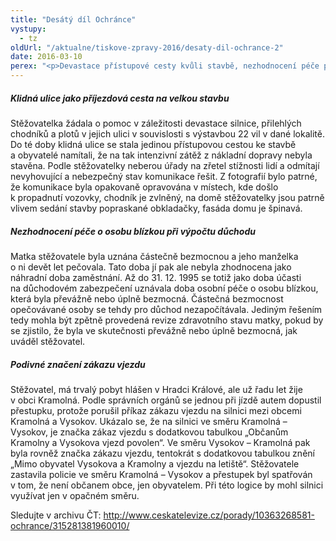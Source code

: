 ```yaml
---
title: "Desátý díl Ochránce"
vystupy:
  - tz
oldUrl: "/aktualne/tiskove-zpravy-2016/desaty-dil-ochrance-2"
date: 2016-03-10
perex: "<p>Devastace přístupové cesty kvůli stavbě, nezhodnocení péče při výpočtu důchodu a podivné značení zákazu vjezdu. Případy, které si našly cestu na stůl ombudsmanky. Desátý díl pořadu Ochránce s těmito případy můžete sledovat na ČT2 v neděli 13. 3. v 18:15 h, reprízy ve čtvrtek v 18:55 h a v pátek ve 13:45 h.</p>"
---
```


<!-- imported from the old website -->

<h5>Klidná ulice jako příjezdová cesta na velkou stavbu</h5> <p>Stěžovatelka žádala o pomoc v záležitosti devastace silnice, přilehlých chodníků a plotů v jejich ulici v souvislosti s výstavbou 22 vil v dané lokalitě. Do té doby klidná ulice se stala jedinou přístupovou cestou ke stavbě a obyvatelé namítali, že na tak intenzivní zátěž z nákladní dopravy nebyla stavěna. Podle stěžovatelky neberou úřady na zřetel stížnosti lidí a odmítají nevyhovující a nebezpečný stav komunikace řešit. Z fotografií bylo patrné, že komunikace byla opakovaně opravována v místech, kde došlo k propadnutí vozovky, chodník je zvlněný, na domě stěžovatelky jsou patrně vlivem sedání stavby popraskané obkladačky, fasáda domu je špinavá.</p> <h5>Nezhodnocení péče o osobu blízkou při výpočtu důchodu</h5> <p>Matka stěžovatele byla uznána částečně bezmocnou a jeho manželka o ni devět let pečovala. Tato doba jí pak ale nebyla zhodnocena jako náhradní doba zaměstnání. Až do 31. 12. 1995 se totiž jako doba účasti na důchodovém zabezpečení uznávala doba osobní péče o osobu blízkou, která byla převážně nebo úplně bezmocná. Částečná bezmocnost opečovávané osoby se tehdy pro důchod nezapočítávala. Jediným řešením tedy mohla být zpětně provedená revize zdravotního stavu matky, pokud by se zjistilo, že byla ve skutečnosti převážně nebo úplně bezmocná, jak uváděl stěžovatel.</p> <h5>Podivné značení zákazu vjezdu</h5> <p>Stěžovatel, má trvalý pobyt hlášen v Hradci Králové, ale už řadu let žije v obci Kramolná. Podle správních orgánů se jednou při jízdě autem dopustil přestupku, protože porušil příkaz zákazu vjezdu na silnici mezi obcemi Kramolná a Vysokov. Ukázalo se, že na silnici ve směru Kramolná – Vysokov, je značka zákaz vjezdu s dodatkovou tabulkou „Občanům Kramolny a Vysokova vjezd povolen“. Ve směru Vysokov – Kramolná pak byla rovněž značka zákazu vjezdu, tentokrát s dodatkovou tabulkou znění „Mimo obyvatel Vysokova a Kramolny a vjezdu na letiště“. Stěžovatele zastavila policie ve směru Kramolná – Vysokov a přestupek byl spatřován v tom, že není občanem obce, jen obyvatelem. Při této logice by mohl silnici využívat jen v opačném směru.</p><p>Sledujte v archivu ČT: <a title="Otevření do nového okna" href="http://www.ceskatelevize.cz/porady/10363268581-ochrance/315281381960010/" target="_blank">http://www.ceskatelevize.cz/porady/10363268581-ochrance/315281381960010/</a> </p><p></p>

